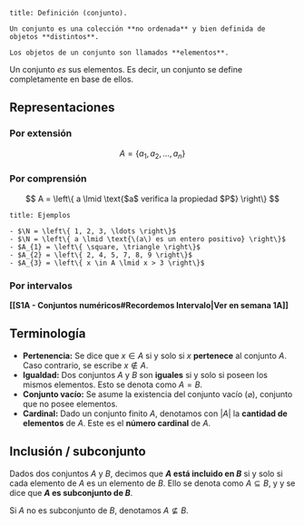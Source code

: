 ```ad-definition
title: Definición (conjunto).

Un conjunto es una colección **no ordenada** y bien definida de objetos **distintos**.

Los objetos de un conjunto son llamados **elementos**.

```

Un conjunto *es* sus elementos. Es decir, un conjunto se define completamente en base de ellos.

## Representaciones

### Por extensión

$$
A = \left\{ a_{1}, a_{2}, \ldots, a_{n} \right\}
$$

### Por comprensión

$$
A = \left\{ a \lmid \text{$a$ verifica la propiedad $P$} \right\}
$$

```ad-example
title: Ejemplos

- $\N = \left\{ 1, 2, 3, \ldots \right\}$
- $\N = \left\{ a \lmid \text{\(a\) es un entero positivo} \right\}$
- $A_{1} = \left\{ \square, \triangle \right\}$
- $A_{2} = \left\{ 2, 4, 5, 7, 8, 9 \right\}$
- $A_{3} = \left\{ x \in A \lmid x > 3 \right\}$

```

### Por intervalos

**[[S1A - Conjuntos numéricos#Recordemos Intervalo|Ver en semana 1A]]**

## Terminología

- **Pertenencia:** Se dice que $x \in A$ si y solo si $x$ **pertenece** al conjunto $A$. Caso contrario, se escribe $x \notin A$.
- **Igualdad:** Dos conjuntos $A$ y $B$ son **iguales** si y solo si poseen los mismos elementos. Esto se denota como $A = B$.
- **Conjunto vacío:** Se asume la existencia del conjunto vacío ($\varnothing$), conjunto que no posee elementos.
- **Cardinal:** Dado un conjunto finito $A$, denotamos con $|A|$ la **cantidad de elementos** de $A$. Este es el **número cardinal** de $A$.

## Inclusión / subconjunto

Dados dos conjuntos $A$ y $B$, decimos que **$A$ está incluido en $B$** si y solo si cada elemento de $A$ es un elemento de $B$. Ello se denota como $A \subseteq B$, y y se dice que **$A$ es subconjunto de $B$**.

Si $A$ no es subconjunto de $B$, denotamos $A \nsubseteq B$.
